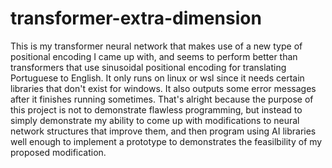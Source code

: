 # transformer-extra-dimension
This is my transformer neural network that makes use of a new type of positional encoding I came up with, and seems to perform better than transformers that use sinusoidal positional encoding for translating Portuguese to English. It only runs on linux or wsl since it needs certain libraries that don't exist for windows. It also outputs some error messages after it finishes running sometimes. That's alright because the purpose of this project is not to demonstrate flawless programming, but instead to simply demonstrate my ability to come up with modifications to neural network structures that improve them, and then program using AI libraries well enough to implement a prototype to demonstrates the feasilbility of my proposed modification.
